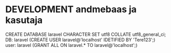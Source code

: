 # DEVELOPMENT andmebaas ja kasutaja
CREATE DATABASE laravel CHARACTER SET utf8 COLLATE utf8_general_ci;
DB: laravel (CREATE USER laravel@'localhost' IDETIFIED BY 'Tere123';)
user: laravel (GRANT ALL ON laravel.* TO laravel@'localhost';)
